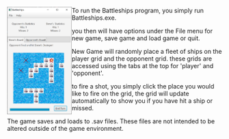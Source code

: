 <img src="Capture.PNG" align="left" height="30%" width="30%" ></a>

To run the Battleships program, you simply run Battleships.exe.

you then will have options under the File menu for new game, save game and load game or quit.

New Game will randomly place a fleet of ships on the player grid and the opponent grid.  these grids are 
accessed using the tabs at the top for 'player' and 'opponent'.

to fire a shot, you simply click the place you would like to fire on the grid, the grid will update automatically
to show you if you have hit a ship or missed.

The game saves and loads to .sav files.  These files are not intended to be altered outside of the game environment.
